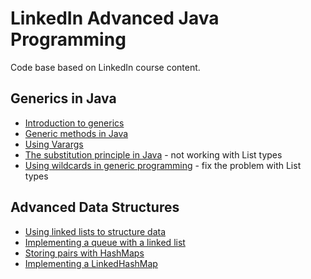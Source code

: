 # LinkedIn Advanced Java Programming

Code base based on LinkedIn course content.

## Generics in Java

- [Introduction to generics](./generics-in-java/src/main/java/sk/janobono/genericsinjava/GenericsExample.java)
- [Generic methods in Java](./generics-in-java/src/main/java/sk/janobono/genericsinjava/GenericMethods.java)
- [Using Varargs](./generics-in-java/src/main/java/sk/janobono/genericsinjava/Varargs.java)
- [The substitution principle in Java](./generics-in-java/src/main/java/sk/janobono/substitution) - not working with
  List types
- [Using wildcards in generic programming](./generics-in-java/src/main/java/sk/janobono/wildcards) - fix the problem
  with List types

## Advanced Data Structures

- [Using linked lists to structure data](./advanced-data-structures/src/main/java/sk/janobono/advanceddatastructures/LinkedListExample.java)
- [Implementing a queue with a linked list](./advanced-data-structures/src/main/java/sk/janobono/advanceddatastructures/queue)
- [Storing pairs with HashMaps](./advanced-data-structures/src/main/java/sk/janobono/advanceddatastructures/HashMapExample.java)
- [Implementing a LinkedHashMap](./advanced-data-structures/src/main/java/sk/janobono/advanceddatastructures/LinkedHashMapExample.java)
